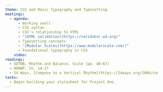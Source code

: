 ```yaml
---
theme: CSS and Basic Typography and Typesetting
meetings:
  - agenda:
      - Working small
      - CSS syntax
      - CSS’s relationship to HTML
      - "[HTML validation](https://validator.w3.org)"
      - Typesetting concepts
      - "[Modular Scales](https://www.modularscale.com/)"
      - Foundational typography in CSS
    video:
readings:
  - GDTNB, Rhythm and Balance, Scale (pp. 48–67)
  - HDWWP, Ch. 14–17
  - 24 Ways, [Compose to a Vertical Rhythm](https://24ways.org/2006/compose-to-a-vertical-rhythm)
tasks:
  - Begin building your stylesheet for Project One.
---
```

